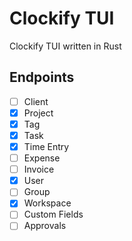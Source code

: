 # Clockify TUI
Clockify TUI written in Rust

## Endpoints
- [ ] Client
- [X] Project
- [X] Tag
- [X] Task
- [X] Time Entry
- [ ] Expense
- [ ] Invoice
- [X] User
- [ ] Group
- [X] Workspace
- [ ] Custom Fields
- [ ] Approvals
